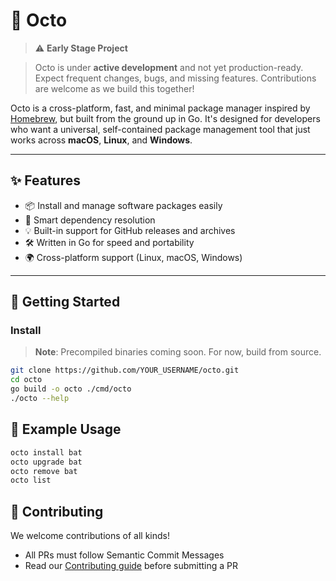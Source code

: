 # 🐙 Octo




> ⚠️ **Early Stage Project**


> Octo is under **active development** and not yet production-ready. Expect frequent changes, bugs, and missing features. Contributions are welcome as we build this together!


Octo is a cross-platform, fast, and minimal package manager inspired by [Homebrew](https://brew.sh), but built from the ground up in Go. It's designed for developers who want a universal, self-contained package management tool that just works across **macOS**, **Linux**, and **Windows**.


---

## ✨ Features

- 📦 Install and manage software packages easily
- 🧠 Smart dependency resolution
- 💡 Built-in support for GitHub releases and archives
- 🛠️ Written in Go for speed and portability
- 🌍 Cross-platform support (Linux, macOS, Windows)

---

## 🚀 Getting Started

### Install

> **Note**: Precompiled binaries coming soon. For now, build from source.

```bash
git clone https://github.com/YOUR_USERNAME/octo.git
cd octo
go build -o octo ./cmd/octo
./octo --help
```

## 🧪 Example Usage

```bash
octo install bat
octo upgrade bat
octo remove bat
octo list
```

## 🧙 Contributing

We welcome contributions of all kinds!

- All PRs must follow Semantic Commit Messages
- Read our [Contributing guide](CONTRIBUTING.md) before submitting a PR
